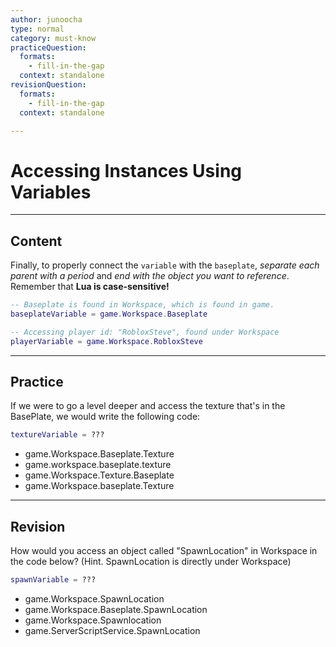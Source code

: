 ```yaml
---
author: junoocha
type: normal
category: must-know
practiceQuestion:
  formats:
    - fill-in-the-gap
  context: standalone
revisionQuestion:
  formats:
    - fill-in-the-gap
  context: standalone

---
```

# Accessing Instances Using Variables
---

## Content

Finally, to properly connect the `variable` with the `baseplate`, *separate each parent with a period* and *end with the object you want to reference*. Remember that **Lua is case-sensitive!**

```lua
-- Baseplate is found in Workspace, which is found in game.
baseplateVariable = game.Workspace.Baseplate

-- Accessing player id: "RobloxSteve", found under Workspace
playerVariable = game.Workspace.RobloxSteve

```

---

## Practice
If we were to go a level deeper and access the texture that's in the BasePlate, we would write the following code:
```lua
textureVariable = ???
```
- game.Workspace.Baseplate.Texture
- game.workspace.baseplate.texture
- game.Workspace.Texture.Baseplate
- game.Workspace.baseplate.Texture

---

## Revision

How would you access an object called "SpawnLocation" in Workspace in the code below? (Hint. SpawnLocation is directly under Workspace)
```lua
spawnVariable = ???
```
- game.Workspace.SpawnLocation
- game.Workspace.Baseplate.SpawnLocation
- game.Workspace.Spawnlocation
- game.ServerScriptService.SpawnLocation